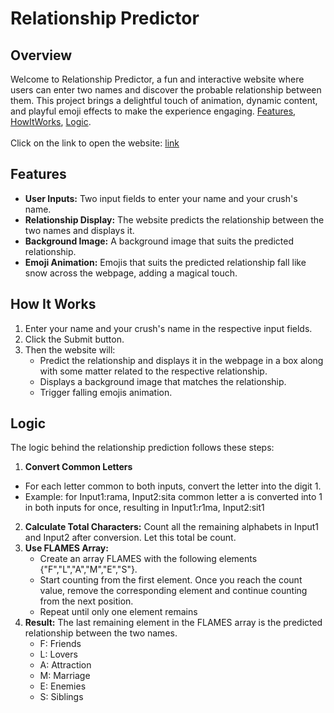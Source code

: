 # Relationship Predictor
## Overview
Welcome to Relationship Predictor, a fun and interactive website where users can enter two names and discover the probable relationship between them. This project brings a delightful touch of animation, dynamic content, and playful emoji effects to make the experience engaging.
[Features](#features), [HowItWorks](#how-it-works), [Logic](#logic).
<br>
<br>
Click on the link to open the website:
[link](https://yvsaihitesh.github.io/Relationship-Predictor/relationshipPredictor.html)

## Features
- **User Inputs:** Two input fields to enter your name and your crush's name.
- **Relationship Display:** The website predicts the relationship between the two names and displays it.
- **Background Image:** A background image that suits the predicted relationship.
- **Emoji Animation:** Emojis that suits the predicted relationship fall like snow across the webpage, adding a magical touch.

## How It Works
1. Enter your name and your crush's name in the respective input fields.
2. Click the Submit button.
3. Then the website will:
   - Predict the relationship and displays it in the webpage in a box along with some matter related to the respective relationship.
   - Displays a background image that matches the relationship.
   - Trigger falling emojis animation.

## Logic
The logic behind the relationship prediction follows these steps:
1. **Convert Common Letters**
 - For each letter common to both inputs, convert the letter into the digit 1.
 - Example: for Input1:rama, Input2:sita common letter a is converted into 1 in both inputs for once, resulting in Input1:r1ma, Input2:sit1
2. **Calculate Total Characters:** Count all the remaining alphabets in Input1 and Input2 after conversion. Let this total be count.
3. **Use FLAMES Array:**
   - Create an array FLAMES with the following elements {"F","L","A","M","E","S"}.
   - Start counting from the first element. Once you reach the count value, remove the corresponding element and continue counting from the next position.
   - Repeat until only one element remains
4. **Result:** The last remaining element in the FLAMES array is the predicted relationship between the two names.
     - F: Friends
     - L: Lovers
     - A: Attraction
     - M: Marriage
     - E: Enemies
     - S: Siblings



